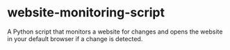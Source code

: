 # website-monitoring-script
A Python script that monitors a website for changes and opens the website in your default browser if a change is detected.
